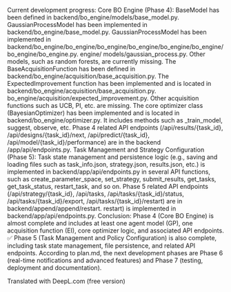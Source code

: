 Current development progress: 
Core BO Engine (Phase 4): 
BaseModel has been defined in backend/bo_engine/models/base_model.py. 
GaussianProcessModel has been implemented in backend/bo_engine/base_model.py. GaussianProcessModel has been implemented in backend/bo_engine/bo_engine/bo_engine/bo_engine/bo_engine/bo_engine/bo_engine/bo_engine.py. engine/ models/gaussian_process.py. Other models, such as random forests, are currently missing.
The BaseAcquisitionFunction has been defined in backend/bo_engine/acquisition/base_acquisition.py. 
The ExpectedImprovement function has been implemented and is located in backend/bo_engine/acquisition/base_acquisition.py. bo_engine/acquisition/expected_improvement.py. Other acquisition functions such as UCB, PI, etc. are missing.
The core optimizer class (BayesianOptimizer) has been implemented and is located in backend/bo_engine/optimizer.py. It includes methods such as _train_model, suggest, observe, etc.
Phase 4 related API endpoints (/api/results/{task_id}, /api/designs/{task_id}/next, /api/predict/{task_id}, /api/model/{task_id}/performance) are in the backend /app/api/endpoints.py.
Task Management and Strategy Configuration (Phase 5): 
Task state management and persistence logic (e.g., saving and loading files such as task_info.json, strategy.json, results.json, etc.) is implemented in backend/app/api/endpoints.py in several API functions, such as create_parameter_space, set_strategy, submit_results, get_tasks, get_task_status, restart_task, and so on.
Phase 5 related API endpoints (/api/strategy/{task_id}, /api/tasks, /api/tasks/{task_id}/status, /api/tasks/{task_id}/export, /api/tasks/{task_id}/restart) are in backend/append/append/restart. restart) is implemented in backend/app/api/endpoints.py.
Conclusion: 
Phase 4 (Core BO Engine) is almost complete and includes at least one agent model (GP), one acquisition function (EI), core optimizer logic, and associated API endpoints.
✅ Phase 5 (Task Management and Policy Configuration) is also complete, including task state management, file persistence, and related API endpoints.
According to plan.md, the next development phases are Phase 6 (real-time notifications and advanced features) and Phase 7 (testing, deployment and documentation).

Translated with DeepL.com (free version)
